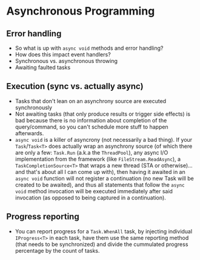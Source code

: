 # Asynchronous Programming

## Error handling

* So what is up with `async void` methods and error handling?
* How does this impact event handlers?
* Synchronous vs. asynchronous throwing
* Awaiting faulted tasks

## Execution (sync vs. actually async)

* Tasks that don't lean on an asynchrony source are executed synchronously
* Not awaiting tasks (that only produce results or trigger side effects) is bad because there is no information about completion of the query/command, so you can't schedule more stuff to happen afterwards.
* `async void` is a killer of asyncrony (not necessarily a bad thing). If your `Task`/`Task<T>` does actually wrap an asynchrony source (of which there are only a few: `Task.Run` (a.k.a the `ThreadPool`), any async I/O implementation from the framework (like `FileStream.ReadAsync`), a `TaskCompletionSource<T>` that wraps a new thread (STA or otherwise)... and that's about all I can come up with), then having it awaited in an `async void` function will not register a continuation (no new Task will be created to be awaited), and thus all statements that follow the `async void` method invocation will be executed immediately after said invocation (as opposed to being captured in a continuation).

## Progress reporting

* You can report progress for a `Task.WhenAll` task, by injecting individual `IProgress<T>` in each task, have them use the same reporting method (that needs to be synchronized) and divide the cummulated progress percentage by the count of tasks.